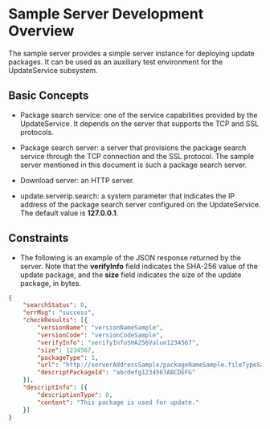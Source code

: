 # Sample Server Development Overview

The sample server provides a simple server instance for deploying update packages. It can be used as an auxiliary test environment for the UpdateService subsystem.

## Basic Concepts

- Package search service: one of the service capabilities provided by the UpdateService. It depends on the server that supports the TCP and SSL protocols.

- Package search server: a server that provisions the package search service through the TCP connection and the SSL protocol. The sample server mentioned in this document is such a package search server.

- Download server: an HTTP server.

- update.serverip.search: a system parameter that indicates the IP address of the package search server configured on the UpdateService. The default value is **127.0.0.1**.

## Constraints

- The following is an example of the JSON response returned by the server. Note that the **verifyInfo** field indicates the SHA-256 value of the update package, and the **size** field indicates the size of the update package, in bytes.

```json
{
    "searchStatus": 0,
    "errMsg": "success",
    "checkResults": [{
        "versionName": "versionNameSample",
        "versionCode": "versionCodeSample",
        "verifyInfo": "verifyInfoSHA256Value1234567",
        "size": 1234567,
        "packageType": 1,
        "url": "http://serverAddressSample/packageNameSample.fileTypeSample",
        "descriptPackageId": "abcdefg1234567ABCDEFG"
    }],
    "descriptInfo": [{
        "descriptionType": 0,
        "content": "This package is used for update."
    }]
}
```
